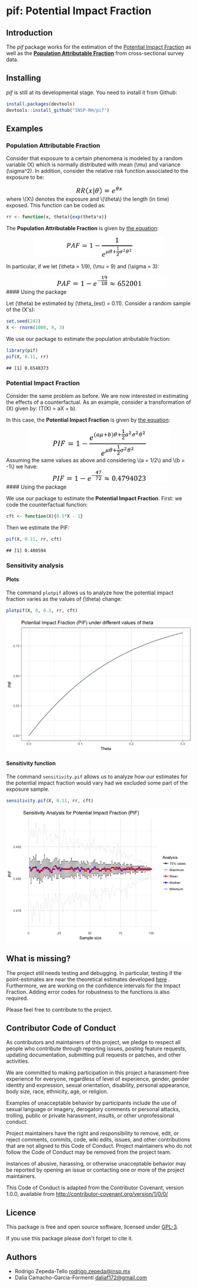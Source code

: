 pif: **Potential Impact Fraction**
================

Introduction
------------

The *pif* package works for the estimation of the [Potential Impact Fraction](http://www.who.int/publications/cra/chapters/volume2/2129-2140.pdf) as well as the [**Population Attributable Fraction**](http://www.who.int/healthinfo/global_burden_disease/metrics_paf/en/) from cross-sectional survey data.

Installing
----------

*pif* is still at its developmental stage. You need to install it from Github:

``` r
install.packages(devtools)
devtools::install_github("INSP-RH/pif")
```

Examples
--------

### **Population Attributable Fraction**

Consider that exposure to a certain phenomena is modeled by a random variable \(X\) which is normally distributed with mean \(\mu\) and variance \(\sigma^2\). In addition, consider the relative risk function associated to the exposure to be:
<center>
<img alt = "Formula for RR" src = "README_files/formulaRR.png" style="height:25px;">
</center>
where \(X\) denotes the exposure and \(\theta\) the length (in time) exposed. This function can be coded as:

``` r
rr <- function(x, theta){exp(theta*x)}
```

The **Population Attributable Fraction** is given by [the equation](https://github.com/INSP-RH/pif/blob/master/Theoretical/Worked_formulas.pdf):

<center>
<img alt = "Formula for PAF" src = "README_files/pafnormal.png" style="height:55px;">
</center>

In particular, if we let \(\theta = 1/9\), \(\mu = 9\) and \(\sigma = 3\):

<center>
<img alt = "Evaluation for PAF" src = "README_files/pafnumeric.png" style="height:35px;">
</center>
#### Using the package

Let \(\theta\) be estimated by \(\theta_{est} = 0.11\). Consider a random sample of the \(X's\):

``` r
set.seed(242)
X <- rnorm(1000, 9, 3)
```

We use our package to estimate the population atributable fraction:

``` r
library(pif)
pif(X, 0.11, rr)
```

    ## [1] 0.6548373

### **Potential Impact Fraction**

Consider the same problem as before. We are now interested in estimating the effects of a counterfactual. As an example, consider a transformation of \(X\) given by: \(T(X) = aX + b\).

In this case, the **Potential Impact Fraction** is given by [the equation](https://github.com/INSP-RH/pif/blob/master/Theoretical/Worked_formulas.pdf):

<center>
<img alt = "Formula for PIF" src = "README_files/pifnormal.png" style="height:75px;">
</center>
Assuming the same values as above and considering \(a = 1/2\) and \(b = -1\) we have:

<center>
<img alt = "Evaluation for PIF" src = "README_files/pifnumeric.png" style="height:35px;">
</center>
#### Using the package

We use our package to estimate the **Potential Impact Fraction**. First: we code the counterfactual function:

``` r
cft <- function(X){0.5*X - 1}
```

Then we estimate the PIF:

``` r
pif(X, 0.11, rr, cft)
```

    ## [1] 0.480594

### Sensitivity analysis

#### Plots

The command `plotpif` allows us to analyze how the potential impact fraction varies as the values of \(\theta\) change:

``` r
plotpif(X, 0, 0.3, rr, cft)
```

![](README_files/figure-markdown_github/unnamed-chunk-6-1.png)

#### Sensitivity function

The command `sensitivity.pif` allows us to analyze how our estimates for the potential impact fraction would vary had we excluded some part of the exposure sample.

``` r
sensitivity.pif(X, 0.11, rr, cft)
```

![](README_files/figure-markdown_github/unnamed-chunk-7-1.png)

What is missing?
----------------

The project still needs testing and debugging. In particular, testing if the point-estimates are near the theoretical estimates developed [here](https://github.com/INSP-RH/pif/blob/master/Theoretical/Worked_formulas.pdf) .
Furthermore, we are working on the confidence intervals for the Impact Fraction. Adding error codes for robustness to the functions is also required.

Please feel free to contribute to the project.

Contributor Code of Conduct
---------------------------

As contributors and maintainers of this project, we pledge to respect all people who contribute through reporting issues, posting feature requests, updating documentation, submitting pull requests or patches, and other activities.

We are committed to making participation in this project a harassment-free experience for everyone, regardless of level of experience, gender, gender identity and expression, sexual orientation, disability, personal appearance, body size, race, ethnicity, age, or religion.

Examples of unacceptable behavior by participants include the use of sexual language or imagery, derogatory comments or personal attacks, trolling, public or private harassment, insults, or other unprofessional conduct.

Project maintainers have the right and responsibility to remove, edit, or reject comments, commits, code, wiki edits, issues, and other contributions that are not aligned to this Code of Conduct. Project maintainers who do not follow the Code of Conduct may be removed from the project team.

Instances of abusive, harassing, or otherwise unacceptable behavior may be reported by opening an issue or contacting one or more of the project maintainers.

This Code of Conduct is adapted from the Contributor Covenant, version 1.0.0, available from <http://contributor-covenant.org/version/1/0/0/>

Licence
-------

This package is free and open source software, licensed under [GPL-3](https://www.gnu.org/licenses/gpl-3.0.html).

If you use this package please don't forget to cite it.

Authors
-------

-   Rodrigo Zepeda-Tello <rodrigo.zepeda@insp.mx>
-   Dalia Camacho-García-Formentí <daliaf172@gmail.com>
